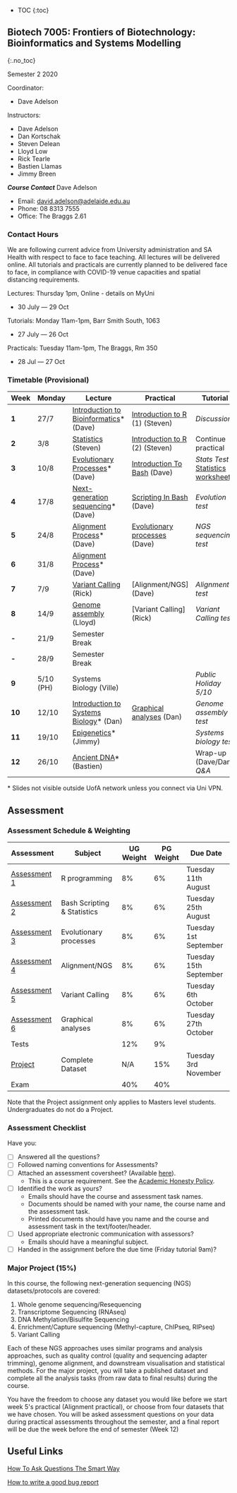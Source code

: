 * TOC
{:toc}

## Biotech 7005: Frontiers of Biotechnology: Bioinformatics and Systems Modelling
{:.no_toc}

Semester 2 2020

Coordinator:
- Dave Adelson

Instructors:
- Dave Adelson
- Dan Kortschak
- Steven Delean
- Lloyd Low
- Rick Tearle
- Bastien Llamas
- Jimmy Breen

__*Course Contact*__
Dave Adelson
- Email: david.adelson@adelaide.edu.au
- Phone: 08 8313 7555
- Office: The Braggs 2.61

### Contact Hours
We are following current advice from University administration and SA Health with respect to face to face teaching. All lectures will be delivered online. All tutorials and practicals are currently planned to be delivered face to face, in compliance with COVID-19 venue capacities and spatial distancing requirements. 

Lectures: Thursday 1pm, Online - details on MyUni
- 30 July — 29 Oct

Tutorials: Monday 11am-1pm, Barr Smith South, 1063
- 27 July — 26 Oct

Practicals: Tuesday 11am-1pm, The Braggs, Rm 350
- 28 Jul — 27 Oct

### Timetable (Provisional)

| **Week** | **Monday** | **Lecture**                                   | **Practical**                     | **Tutorial**                             |
|----------|------------|-----------------------------------------------|-----------------------------------|------------------------------------------|
| **1**    | 27/7       | [Introduction to Bioinformatics][1]\* (Dave)   | [Introduction to R] (1) (Steven)   | *Discussion*                             |
| **2**    | 3/8        | [Statistics][2] (Steven)          | [Introduction to R] (2) (Steven)   | Continue practical                       |
| **3**    | 10/8       | [Evolutionary Processes][3]\* (Dave)            | [Introduction To Bash] (Dave)    | *Stats Test* <br> [Statistics worksheet]  |
| **4**    | 17/8       | [Next-generation sequencing][6]\*  (Dave)       | [Scripting In Bash] (Dave)       | *Evolution test* |
| **5**    | 24/8       | [Alignment Process][4]\* (Dave)             | [Evolutionary processes] (Dave)    | *NGS sequencing test*                |
| **6**    | 31/8       | [Alignment Process][5]\* (Dave)                |                              |                          |
| **7**    | 7/9        | [Variant Calling][7] (Rick)                     | [Alignment/NGS] (Dave)  | *Alignment test*                 |
| **8**    | 14/9       | [Genome assembly][8] (Lloyd)                 | [Variant Calling] (Rick)        | *Variant Calling test*                  |
| **-**    | 21/9       | Semester Break                                |                                   |                                          |
| **-**    | 28/9       | Semester Break                                |                                   |                                          |
| **9**    | 5/10 (PH)  | Systems Biology (Ville)                       |                  | *Public Holiday 5/10*                  |
| **10**   | 12/10      | [Introduction to Systems Biology][10]\* (Dan) |    [Graphical analyses] (Dan)       |                *Genome assembly test*     |
| **11**   | 19/10      | [Epigenetics][11]\* (Jimmy)                   |                                 | *Systems biology test*                   |
| **12**   | 26/10      | [Ancient DNA][12]\* (Bastien)           |                                   | Wrap-up (Dave/Dan) *Q&A*          |


\* Slides not visible outside UofA network unless you connect via Uni VPN.

[1]: http://biotech7005.services.adelaide.edu.au/01-bioinformatics.slide
[2]: Lectures/03-statistics.html
[3]: http://biotech7005.services.adelaide.edu.au/03-evoprocess.slide
[4]: http://biotech7005.services.adelaide.edu.au/04-alignment.slide
[5]: http://biotech7005.services.adelaide.edu.au/04-alignment.slide
[6]: http://biotech7005.services.adelaide.edu.au/06-sequencing.slide
[//]: # (the following two links need to be updated)
[7]: https://university-of-adelaide-bx-masters.github.io/BIOTECH-7005/
[8]: https://university-of-adelaide-bx-masters.github.io/BIOTECH-7005/
[10]: http://biotech7005.services.adelaide.edu.au/10-graphs.slide
[11]: http://biotech7005.services.adelaide.edu.au/09-epigenetics.slide
[//]: # (the following link needs to be updated)
[12]: https://university-of-adelaide-bx-masters.github.io/BIOTECH-7005/

[Introduction to R]: Practicals/R_Practicals
[Introduction To Bash]: Practicals/Bash_Practicals/1_IntroBash.md
[Scripting In Bash]: Practicals/Bash_Practicals/2_BashScripting.md
[Evolutionary processes]: Practicals/evolutionary_prac/evolutionary.md
[NGS data practical (1)]: Practicals/NGS_Practicals/1_NGS_Practical1.md
[Variant Calling practical]: https://university-of-adelaide-bx-masters.github.io/BIOTECH-7005/
[Graphical analyses]: https://github.com/kortschak/graphprac/

[Statistics worksheet]: Tutorials/Wk2_Statistics.html

## Assessment

### Assessment Schedule & Weighting

| **Assessment**                                               | **Subject**                 |  **UG Weight**  | **PG Weight** | **Due Date**          |
|--------------------------------------------------------------|-----------------------------|-----------------|------------|-----------------------|
| [Assessment 1](Assignments/Assignment1.md)                   | R programming               |  8%             | 6%         | Tuesday 11th August    |
| [Assessment 2](Assignments/Assignment2.md)                   | Bash Scripting & Statistics |  8%             | 6%         | Tuesday 25th August    |
| [Assessment 3](Practicals/evolutionary_prac/evolutionary.md) | Evolutionary processes      |  8%             | 6%         | Tuesday 1st September  |
| [Assessment 4](Assignments/Assignment4.md)                   | Alignment/NGS               |  8%             | 6%         | Tuesday 15th September |
| [Assessment 5](/)                                 | Variant Calling                        |  8%             | 6%         | Tuesday 6th October |
| [Assessment 6](https://github.com/kortschak/graphprac/)      | Graphical analyses          |  8%             | 6%         | Tuesday 27th October   |
| Tests                                                        |                             |  12%            | 9%         |                       |
| [Project](Assignments/major_project.md)                      | Complete Dataset            |  N/A            | 15%        | Tuesday 3rd November   |
| Exam                                                         |                             |  40%            | 40%        |                       |

Note that the Project assignment only applies to Masters level students. Undergraduates do not do a Project. 

### Assessment Checklist

Have you:

- [ ] Answered all the questions?
- [ ] Followed naming conventions for Assessments?
- [ ] Attached an assessment coversheet? (Available [here](COVERSHEET.md)).
	- This is a course requirement. See the [Academic Honesty Policy](http://www.adelaide.edu.au/policies/230/).
- [ ] Identified the work as yours?
	- Emails should have the course and assessment task names.
	- Documents should be named with your name, the course name and the assessment task.
	- Printed documents should have you name and the course and assessment task in the text/footer/header.
- [ ] Used appropriate electronic communication with assessors?
	- Emails should have a meaningful subject.
- [ ] Handed in the assignment before the due time (Friday tutorial 9am)?

### Major Project (15%)

In this course, the following next-generation sequencing (NGS) datasets/protocols are covered:

1. Whole genome sequencing/Resequencing
2. Transcriptome Sequencing (RNAseq)
3. DNA Methylation/Bisulfite Sequencing
4. Enrichment/Capture sequencing (Methyl-capture, ChIPseq, RIPseq)
5. Variant Calling

Each of these NGS approaches uses similar programs and analysis approaches, such as quality control (quality and sequencing adapter trimming), genome alignment, and downstream visualisation and statistical methods. For the major project, you will take a published dataset and complete all the analysis tasks (from raw data to final results) during the course.

You have the freedom to choose any dataset you would like before we start week 5's practical (Alignment practical), or choose from four datasets that we have chosen. You will be asked assessment questions on your data during practical assessments throughout the semester, and a final report will be due the week before the end of semester (Week 12)

## Useful Links

[How To Ask Questions The Smart Way](http://www.catb.org/esr/faqs/smart-questions.html)

[How to write a good bug report](https://musescore.org/en/developers-handbook/how-write-good-bug-report-step-step-instructions)
